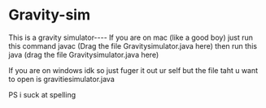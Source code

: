 # Gravity-sim
This is a gravity simulator----
If you are on mac (like a good boy) just run this command
javac (Drag the file Gravitysimulator.java here)
then run this
java (drag the file Gravitysimulator.java here)



If you are on windows idk so just fuger it out ur self but the file taht u want to open is gravitiesimulator.java

PS i suck at spelling
